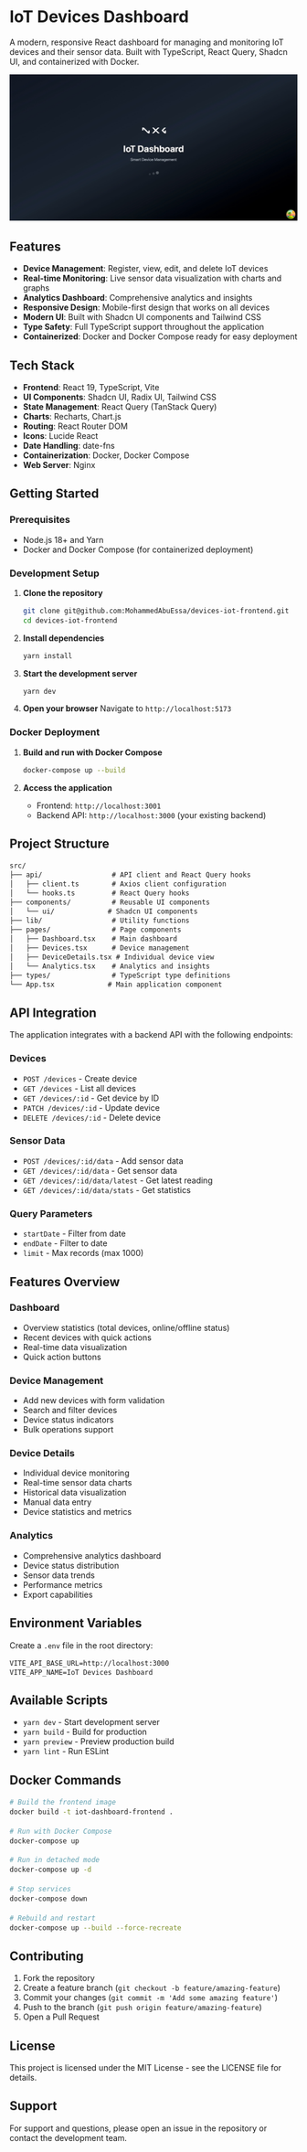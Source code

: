 # IoT Devices Dashboard

A modern, responsive React dashboard for managing and monitoring IoT devices and their sensor data. Built with TypeScript, React Query, Shadcn UI, and containerized with Docker.


![IoT Dashboard Splash Screen](./public/mainImage.jpeg)



## Features

- **Device Management**: Register, view, edit, and delete IoT devices
- **Real-time Monitoring**: Live sensor data visualization with charts and graphs
- **Analytics Dashboard**: Comprehensive analytics and insights
- **Responsive Design**: Mobile-first design that works on all devices
- **Modern UI**: Built with Shadcn UI components and Tailwind CSS
- **Type Safety**: Full TypeScript support throughout the application
- **Containerized**: Docker and Docker Compose ready for easy deployment

## Tech Stack

- **Frontend**: React 19, TypeScript, Vite
- **UI Components**: Shadcn UI, Radix UI, Tailwind CSS
- **State Management**: React Query (TanStack Query)
- **Charts**: Recharts, Chart.js
- **Routing**: React Router DOM
- **Icons**: Lucide React
- **Date Handling**: date-fns
- **Containerization**: Docker, Docker Compose
- **Web Server**: Nginx

## Getting Started

### Prerequisites

- Node.js 18+ and Yarn
- Docker and Docker Compose (for containerized deployment)

### Development Setup

1. **Clone the repository**
   ```bash
   git clone git@github.com:MohammedAbuEssa/devices-iot-frontend.git
   cd devices-iot-frontend
   ```

2. **Install dependencies**
   ```bash
   yarn install
   ```

3. **Start the development server**
   ```bash
   yarn dev
   ```

4. **Open your browser**
   Navigate to `http://localhost:5173`

### Docker Deployment

1. **Build and run with Docker Compose**
   ```bash
   docker-compose up --build
   ```

2. **Access the application**
   - Frontend: `http://localhost:3001`
   - Backend API: `http://localhost:3000` (your existing backend)

## Project Structure

```
src/
├── api/                 # API client and React Query hooks
│   ├── client.ts        # Axios client configuration
│   └── hooks.ts         # React Query hooks
├── components/          # Reusable UI components
│   └── ui/             # Shadcn UI components
├── lib/                 # Utility functions
├── pages/               # Page components
│   ├── Dashboard.tsx    # Main dashboard
│   ├── Devices.tsx      # Device management
│   ├── DeviceDetails.tsx # Individual device view
│   └── Analytics.tsx    # Analytics and insights
├── types/               # TypeScript type definitions
└── App.tsx             # Main application component
```

## API Integration

The application integrates with a backend API with the following endpoints:

### Devices
- `POST /devices` - Create device
- `GET /devices` - List all devices
- `GET /devices/:id` - Get device by ID
- `PATCH /devices/:id` - Update device
- `DELETE /devices/:id` - Delete device

### Sensor Data
- `POST /devices/:id/data` - Add sensor data
- `GET /devices/:id/data` - Get sensor data
- `GET /devices/:id/data/latest` - Get latest reading
- `GET /devices/:id/data/stats` - Get statistics

### Query Parameters
- `startDate` - Filter from date
- `endDate` - Filter to date
- `limit` - Max records (max 1000)

## Features Overview

### Dashboard
- Overview statistics (total devices, online/offline status)
- Recent devices with quick actions
- Real-time data visualization
- Quick action buttons

### Device Management
- Add new devices with form validation
- Search and filter devices
- Device status indicators
- Bulk operations support

### Device Details
- Individual device monitoring
- Real-time sensor data charts
- Historical data visualization
- Manual data entry
- Device statistics and metrics

### Analytics
- Comprehensive analytics dashboard
- Device status distribution
- Sensor data trends
- Performance metrics
- Export capabilities

## Environment Variables

Create a `.env` file in the root directory:

```env
VITE_API_BASE_URL=http://localhost:3000
VITE_APP_NAME=IoT Devices Dashboard
```

## Available Scripts

- `yarn dev` - Start development server
- `yarn build` - Build for production
- `yarn preview` - Preview production build
- `yarn lint` - Run ESLint

## Docker Commands

```bash
# Build the frontend image
docker build -t iot-dashboard-frontend .

# Run with Docker Compose
docker-compose up

# Run in detached mode
docker-compose up -d

# Stop services
docker-compose down

# Rebuild and restart
docker-compose up --build --force-recreate
```

## Contributing

1. Fork the repository
2. Create a feature branch (`git checkout -b feature/amazing-feature`)
3. Commit your changes (`git commit -m 'Add some amazing feature'`)
4. Push to the branch (`git push origin feature/amazing-feature`)
5. Open a Pull Request

## License

This project is licensed under the MIT License - see the LICENSE file for details.

## Support

For support and questions, please open an issue in the repository or contact the development team.